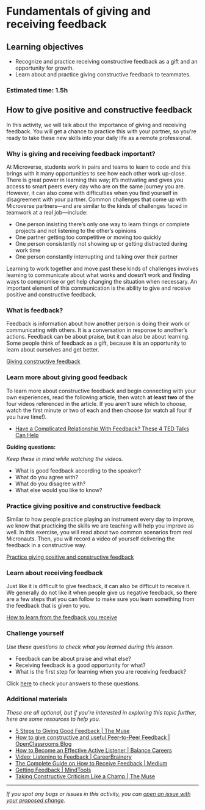 # Fundamentals of giving and receiving feedback

## Learning objectives

- Recognize and practice receiving constructive feedback as a gift and an opportunity for growth.
- Learn about and practice giving constructive feedback to teammates.

### Estimated time: 1.5h

## How to give positive and constructive feedback

In this activity, we will talk about the importance of giving and receiving feedback. You will get a chance to practice this with your partner, so you're ready to take these new skills into your daily life as a remote professional.

### Why is giving and receiving feedback important?

At Microverse, students work in pairs and teams to learn to code and this brings with it many opportunities to see how each other work up-close. There is great power in learning this way; it’s motivating and gives you access to smart peers every day who are on the same journey you are. However, it can also come with difficulties when you find yourself in disagreement with your partner. Common challenges that come up with Microverse partners—and are similar to the kinds of challenges faced in teamwork at a real job—include:

- One person insisting there’s only one way to learn things or complete projects and not listening to the other’s opinions
- One partner getting too competitive or moving too quickly
- One person consistently not showing up or getting distracted during work time
- One person constantly interrupting and talking over their partner

Learning to work together and move past these kinds of challenges involves learning to communicate about what works and doesn’t work and finding ways to compromise or get help changing the situation when necessary. An important element of this communication is the ability to give and receive positive and constructive feedback.

### What is feedback?

Feedback is information about how another person is doing their work or communicating with others. It is a conversation in response to another’s actions. Feedback can be about praise, but it can also be about learning. Some people think of feedback as a gift, because it is an opportunity to learn about ourselves and get better.

[Giving constructive feedback](giving-constructive-feedback.md)

### Learn more about giving good feedback

To learn more about constructive feedback and begin connecting with your own experiences, read the following article, then watch **at least two** of the four videos referenced in the article. If you aren't sure which to choose, watch the first minute or two of each and then choose (or watch all four if you have time!).

- [Have a Complicated Relationship With Feedback? These 4 TED Talks Can Help](https://www.inc.com/joe-hirsch/4-ted-talks-from-women-that-will-change-your-relationship-with-feedback.html)

**Guiding questions:**

*Keep these in mind while watching the videos.*

- What is good feedback according to the speaker?
- What do you agree with?
- What do you disagree with?
- What else would you like to know?

### Practice giving positive and constructive feedback

Similar to how people practice playing an instrument every day to improve, we know that practicing the skills we are teaching will help you improve as well. In this exercise, you will read about two common scenarios from real Micronauts. Then, you will record a video of yourself delivering the feedback in a constructive way.

[Practice giving positive and constructive feedback](practice-giving-positive-and-constructive-feedback.md)

### Learn about receiving feedback

Just like it is difficult to give feedback, it can also be difficult to receive it. We generally do not like it when people give us negative feedback, so there are a few steps that you can follow to make sure you learn something from the feedback that is given to you.

[How to learn from the feedback you receive](how-to-learn-from-the-feedback-you-receive.md)

### Challenge yourself

*Use these questions to check what you learned during this lesson.*

- Feedback can be about praise and what else?
- Receiving feedback is a good opportunity for what?
- What is the first step for learning when you are receiving feedback?

Click [here](challenge-yourself-answers.md) to check your answers to these questions.

### Additional materials

*These are all optional, but if you're interested in exploring this topic further, here are some resources to help you.*

- [5 Steps to Giving Good Feedback | The Muse](https://www.themuse.com/advice/5-steps-to-giving-good-feedback)
- [How to give constructive and useful Peer-to-Peer Feedback | OpenClassrooms Blog](https://blog.openclassrooms.com/en/2019/06/18/how-to-give-constructive-and-useful-peer-to-peer-feedback/)
- [How to Become an Effective Active Listener | Balance Careers](https://www.thebalancecareers.com/want-to-become-a-better-listener-1918650)
- [Video: Listening to Feedback | CareerBrainery](https://www.youtube.com/watch?v=6QupnaPvz4Q)
- [The Complete Guide on How to Receive Feedback | Medium](https://medium.com/live-your-life-on-purpose/the-complete-guide-on-how-to-receive-feedback-f25c29913c93)
- [Getting Feedback | MindTools](https://www.mindtools.com/pages/article/getting-feedback.htm)
- [Taking Constructive Criticism Like a Champ | The Muse](https://www.themuse.com/advice/taking-constructive-criticism-like-a-champ)


------

_If you spot any bugs or issues in this activity, you can [open an issue with your proposed change](https://github.com/microverseinc/curriculum-transversal-skills/blob/main/git-github/articles/open_issue.md)._